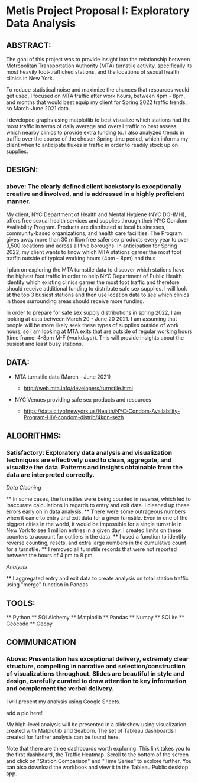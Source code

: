 # Metis Project Proposal I: Exploratory Data Analysis

## ABSTRACT:

The goal of this project was to provide insight into the relationship between Metropolitan Transportation Authority (MTA) turnstile activity, specifically its most heavily foot-trafficked stations, and the locations of sexual health clinics in New York. 

To reduce statistical noise and maximize the chances that resources would get used, I focused on MTA traffic after work hours, between 4pm - 8pm, and months that would best equip my client for Spring 2022 traffic trends, so March-June 2021 data.


I developed graphs using matplotlib to best visualize which stations had the most traffic in terms of daily average and overall traffic to best assess which nearby clinics to provide extra funding to. I also analyzed trends in traffic over the course of the chosen Spring time period, which informs my client when to anticipate fluxes in traffic in order to readily stock up on supplies. 


## DESIGN:

### above: The clearly defined client backstory is exceptionally creative and involved, and is addressed in a highly proficient manner.

My client, NYC Department of Health and Mental Hygiene (NYC DOHMH), offers free sexual health services and supplies through their NYC Condom Availability Program. Products are distributed at local businesses, community-based organizations, and health care facilities. The Program gives away more than 30 million free safer sex products every year to over 3,500 locations and across all five boroughs. In anticipation for Spring 2022, my client wants to know which MTA stations garner the most foot traffic outside of typical working hours (4pm - 8pm) and thus 

I plan on exploring the MTA turnstile data to discover which stations have the highest foot traffic in order to help NYC  Department of Public Health identify which existing clinics garner the most foot traffic and therefore should receive additional funding to distribute safe sex supplies. I will look at the top 3 busiest stations and then use location data to see which clinics in those surrounding areas should receive more funding.

In order to prepare for safe sex supply distributions in spring 2022, I am looking at data between March 20 - June 20 2021. I am assuming that people will be more likely seek these types of supplies outside of work hours, so I am looking at MTA exits that are outside of regular working hours (time frame: 4-8pm M-F (workdays)). This will provide insights about the busiest and least busy stations. 

## DATA:

* MTA turnstile data  (March - June 2021)

    * http://web.mta.info/developers/turnstile.html 


* NYC Venues providing safe sex products and resources

    * https://data.cityofnewyork.us/Health/NYC-Condom-Availability-Program-HIV-condom-distrib/4kpn-sezh

## ALGORITHMS:

### Satisfactory: Exploratory data analysis and visualization techniques are effectively used to clean, aggregate, and visualize the data. Patterns and insights obtainable from the data are interpreted correctly.

_*Data Cleaning*_

** In some cases, the turnstiles were being counted in reverse, which led to inaccurate calculations in regards to entry and exit data. I cleaned up these errors early on in data analysis.
** There were some outrageous numbers when it came to entry and exit data for a given turnstile. Even in one of the biggest cities in the world, it would be impossible for a single turnstile in New York to see 1 million entries in a given day. I created limits on these counters to account for outliers in the data.
** I used a function to identify reverse counting, resets, and extra large numbers in the cumulative count for a turnstile.
** I removed all turnstile records that were not reported between the hours of 4 pm to 8 pm.


_*Analysis*_

** I aggregated entry and exit data to create analysis on total station traffic using "merge" function in Pandas.


## TOOLS:

** Python
** SQLAlchemy
** Matplotlib
** Pandas
** Numpy
** SQLite
** Geocode
** Geopy


## COMMUNICATION
### Above: Presentation has exceptional delivery, extremely clear structure, compelling in narrative and selection/construction of visualizations throughout. Slides are beautiful in style and design, carefully curated to draw attention to key information and complement the verbal delivery.

I will present my analysis using Google Sheets.

add a pic here!

My high-level analysis will be presented in a slideshow using visualization created with Matplotlib and Seaborn. The set of Tableau dashboards I created for further analysis can be found here.

Note that there are three dashboards worth exploring. This link takes you to the first dashboard, the Traffic Heatmap. Scroll to the bottom of the screen and click on "Station Comparison" and "Time Series" to explore further. You can also download the workbook and view it in the Tableau Public desktop app.



